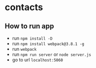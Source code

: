 # contacts

## How to run app
* run `npm install -D`
* run `npm install webpack@3.8.1 -g`
* run `webpack`
* run `npm run server` or `node server.js`
* go to url `localhost:5060`

